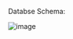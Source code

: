 Databse Schema: 

![image](https://github.com/user-attachments/assets/d99e4cf6-cc45-4768-88f1-5a509b4e66f3)
